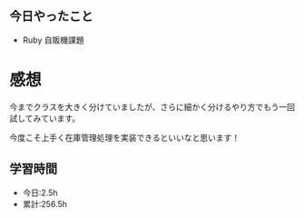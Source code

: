 ## 今日やったこと
- Ruby 自販機課題 
 
# 感想
今までクラスを大きく分けていましたが、さらに細かく分けるやり方でもう一回試してみています。

今度こそ上手く在庫管理処理を実装できるといいなと思います！

## 学習時間
- 今日:2.5h
- 累計:256.5h
